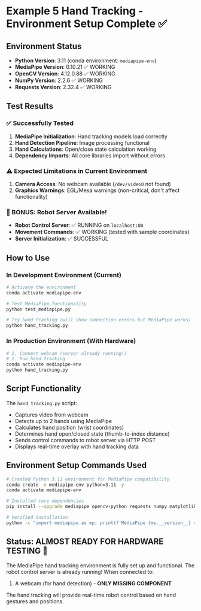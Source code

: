 # Example 5 Hand Tracking - Environment Setup Complete ✅

## Environment Status
- **Python Version**: 3.11 (conda environment: `mediapipe-env`)
- **MediaPipe Version**: 0.10.21 ✅ WORKING
- **OpenCV Version**: 4.12.0.88 ✅ WORKING  
- **NumPy Version**: 2.2.6 ✅ WORKING
- **Requests Version**: 2.32.4 ✅ WORKING

## Test Results

### ✅ Successfully Tested
1. **MediaPipe Initialization**: Hand tracking models load correctly
2. **Hand Detection Pipeline**: Image processing functional
3. **Hand Calculations**: Open/close state calculation working
4. **Dependency Imports**: All core libraries import without errors

### ⚠️ Expected Limitations in Current Environment
1. **Camera Access**: No webcam available (`/dev/video0` not found)
2. **Graphics Warnings**: EGL/Mesa warnings (non-critical, don't affect functionality)

### 🎉 BONUS: Robot Server Available!
- **Robot Control Server**: ✅ RUNNING on `localhost:80`
- **Movement Commands**: ✅ WORKING (tested with sample coordinates)
- **Server Initialization**: ✅ SUCCESSFUL

## How to Use

### In Development Environment (Current)
```bash
# Activate the environment
conda activate mediapipe-env

# Test MediaPipe functionality
python test_mediapipe.py

# Try hand tracking (will show connection errors but MediaPipe works)
python hand_tracking.py
```

### In Production Environment (With Hardware)
```bash
# 1. Connect webcam (server already running!)
# 2. Run hand tracking
conda activate mediapipe-env
python hand_tracking.py
```

## Script Functionality

The `hand_tracking.py` script:
- Captures video from webcam
- Detects up to 2 hands using MediaPipe
- Calculates hand position (wrist coordinates)
- Determines hand open/closed state (thumb-to-index distance)
- Sends control commands to robot server via HTTP POST
- Displays real-time overlay with hand tracking data

## Environment Setup Commands Used

```bash
# Created Python 3.11 environment for MediaPipe compatibility
conda create -n mediapipe-env python=3.11 -y
conda activate mediapipe-env

# Installed core dependencies
pip install --upgrade mediapipe opencv-python requests numpy matplotlib

# Verified installation
python -c "import mediapipe as mp; print(f'MediaPipe {mp.__version__} ready!')"
```

## Status: ALMOST READY FOR HARDWARE TESTING 🚀

The MediaPipe hand tracking environment is fully set up and functional. The robot control server is already running! When connected to:
1. A webcam (for hand detection) - **ONLY MISSING COMPONENT**

The hand tracking will provide real-time robot control based on hand gestures and positions.
